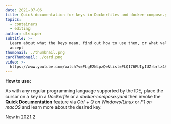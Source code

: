 ```yaml
---
date: 2021-07-06
title: Quick documentation for keys in Dockerfiles and docker-compose.yaml files
topics:
  - containers
  - editing
author: dlsniper
subtitle: >-
  Learn about what the keys mean, find out how to use them, or what values they
  accept
thumbnail: ./thumbnail.png
cardThumbnail: ./card.png
video: >-
  https://www.youtube.com/watch?v=PLgE2NLpzQw&list=PLQ176FUIyIUZrbrlz4AY1V8VzBJKZyVlW&index=95
---
```


**How to use:**

As with any regular programming language supported by the IDE, place the cursor on a key in a _Dockerfile_ or a _docker-compose.yaml_ then invoke the **Quick Documentation** feature via _Ctrl + Q on Windows/Linux_ or _F1 on macOS_ and learn more about the desired key.

<span class="tag is-rounded">New in 2021.2</span>
